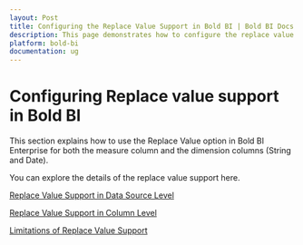 ```yaml
---
layout: Post
title: Configuring the Replace Value Support in Bold BI | Bold BI Docs
description: This page demonstrates how to configure the replace value support in datasource and column level in Bold BI Embedded
platform: bold-bi
documentation: ug
---
```


# Configuring Replace value support in Bold BI

This section explains how to use the Replace Value option in Bold BI Enterprise for both the measure column and the dimension columns (String and Date).

You can explore the details of the replace value support here.

[Replace Value Support in Data Source Level](/working-with-data-sources/data-modeling/configuring-replace-value/datasource-level-support/)

[Replace Value Support in Column Level](/working-with-data-sources/data-modeling/configuring-replace-value/column-level-support/)

[Limitations of Replace Value Support](/working-with-data-sources/data-modeling/configuring-replace-value/limitations-of-replace-value-support/)